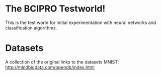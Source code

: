 # The BCIPRO Testworld!
This is the test world for initial experimentation with neural networks and classification algorithms.

# Datasets
A collection of the original links to the datasets
MNIST: http://mindbigdata.com/opendb/index.html
